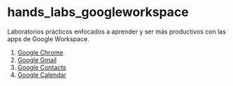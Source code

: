# hands_labs_googleworkspace
Laboratorios prácticos enfocados a aprender y ser más productivos con las apps de Google Workspace.

1. [Google Chrome](https://github.com/appsgoogle/hands_labs_googleworkspace/blob/main/01_Chrome/01_Chrome.md)
2. [Google Gmail](https://github.com/appsgoogle/hands_labs_googleworkspace/blob/main/02_Gmail/02_Gmail.md)
3. [Google Contacts](https://github.com/appsgoogle/hands_labs_googleworkspace/blob/main/03_Contacts/03_Contacts.md)
4. [Google Calendar]()
